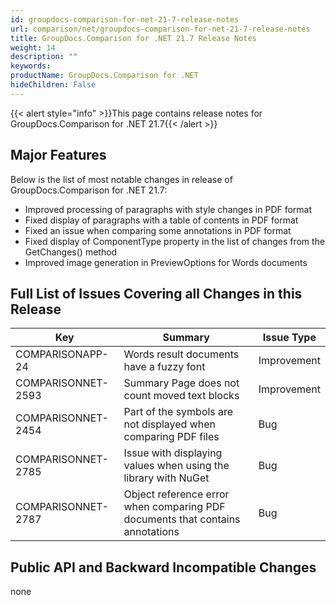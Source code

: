 ```yaml
---
id: groupdocs-comparison-for-net-21-7-release-notes
url: comparison/net/groupdocs-comparison-for-net-21-7-release-notes
title: GroupDocs.Comparison for .NET 21.7 Release Notes
weight: 14
description: ""
keywords:
productName: GroupDocs.Comparison for .NET
hideChildren: False
---
```

{{< alert style="info" >}}This page contains release notes for GroupDocs.Comparison for .NET 21.7{{< /alert >}}

## Major Features

Below is the list of most notable changes in release of GroupDocs.Comparison for .NET 21.7:

*   Improved processing of paragraphs with style changes in PDF format
*   Fixed display of paragraphs with a table of contents in PDF format
*   Fixed an issue when comparing some annotations in PDF format
*   Fixed display of ComponentType property in the list of changes from the GetChanges() method
*   Improved image generation in PreviewOptions for Words documents

## Full List of Issues Covering all Changes in this Release

| Key | Summary | Issue Type |
| --- | --- | --- |
| COMPARISONAPP-24 | Words result documents have a fuzzy font | Improvement |
| COMPARISONNET-2593 | Summary Page does not count moved text blocks | Improvement |
| COMPARISONNET-2454 | Part of the symbols are not displayed when comparing PDF files | Bug |
| COMPARISONNET-2785 | Issue with displaying values when using the library with NuGet | Bug |
| COMPARISONNET-2787 | Object reference error when comparing PDF documents that contains annotations | Bug |


## Public API and Backward Incompatible Changes
none